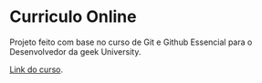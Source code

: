 # Curriculo Online

Projeto feito com base no curso de Git e Github Essencial para o Desenvolvedor da geek University.

[Link do curso](https://www.udemy.com/course/curso-de-git-e-github-essencial/).


